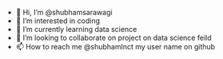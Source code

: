 - 👋 Hi, I’m @shubhamsarawagi
- 👀 I’m interested in coding
- 🌱 I’m currently learning data science
- 💞️ I’m looking to collaborate on project on data science feild 
- 📫 How to reach me @shubhamlnct my user name on github

<!---
shubhamlnct/shubhamlnct is a ✨ special ✨ repository because its `README.md` (this file) appears on your GitHub profile.
You can click the Preview link to take a look at your changes.
--->

